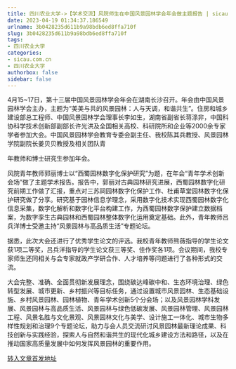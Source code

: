 ```yaml
---
title: 四川农业大学->【学术交流】风院师生在中国风景园林学会年会做主题报告 | sicau.com.cn
date: 2023-04-19 01:34:37.186549
urlname: 3b0428235d611b9a98bdb6ed8ffa710f
slug: 3b0428235d611b9a98bdb6ed8ffa710f
tags: 
- 四川农业大学
categories:
- sicau.com.cn
- 四川农业大学
authorbox: false
sidebar: false
---
```

4月15~17日，第十三届中国风景园林学会年会在湖南长沙召开。年会由中国风景园林学会主办，主题为“美美与共的风景园林：人与天调，和谐共生”。住房和城乡建设部总工程师、中国风景园林学会理事长李如生，湖南省副省长蒋涤非，中国科协科学技术创新部副部长许光洪及全国相关高校、科研院所和企业等2000余专家学者参加大会。中国风景园林学会教育专委会副主任、我校陈其兵教授、风景园林学院副院长姜贝贝教授及相关团队青
<!--more-->
年教师和博士研究生参加年会。

风院青年教师郭丽博士以“西蜀园林数字化保护研究”为题，在年会“青年学术创新会场”做了主题学术报告。报告中，郭丽对古典园林研究进展，西蜀园林数字化研究前期工作做了汇报，重点对三苏祠园林数字化保护工作、杜甫草堂园林数字化保护研究做了分享。研究基于园林信息学理念，采用数字化技术实现西蜀园林数字化信息采集，数字化解析和数字化平台构建工作，为西蜀园林数字保护建立数据档案，为数字孪生古典园林和西蜀园林整体数字化运用奠定基础。此外，青年教师吕兵洋博士受邀主持“风景园林与高品质生活”专题论坛。

据悉，此次大会还进行了优秀学生论文的评选。我校青年教师熊薇指导的学生论文获1项二等奖，吕兵洋指导的学生论文获三等奖、佳作奖各1项。会议期间，我校专家师生还同相关与会专家就政产学研合作、人才培养等问题进行了各种形式的交流。

大会完整、准确、全面贯彻新发展理念，围绕碳达峰碳中和、生态环境治理、绿色转型发展、城市更新、乡村振兴等目标任务，通过设置城市风景园林、生态基础设施、乡村风景园林、园林植物、青年学术创新5个分会场；以及风景园林学科发展、风景园林与高品质生活、风景园林与绿色低碳发展、风景园林管理、风景园林工程、风景名胜与文化景观、风景园林文化与美学、设计施工一体化、城市生物多样性规划和治理9个专题论坛，助力与会人员交流研讨风景园林最新理论成果、科技创新与实践经验，探索人与自然和谐共生的现代化城乡建设方法和路径，以及在推动国家高质量发展中如何发挥风景园林的重要作用。



[转入文章首发地址](https://news.sicau.edu.cn/info/1078/71817.htm)